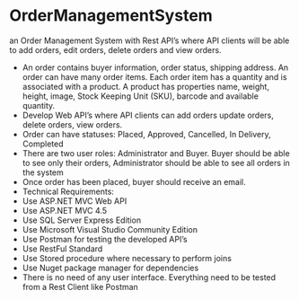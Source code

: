 # OrderManagementSystem
an Order Management System with Rest API’s where API clients will be able
to add orders, edit orders, delete orders and view orders.
- An order contains buyer information, order status, shipping address. An order can have
many order items. Each order item has a quantity and is associated with a product. A
product has properties name, weight, height, image, Stock Keeping Unit (SKU), barcode
and available quantity.
- Develop Web API’s where API clients can add orders update orders, delete orders, view
orders.
- Order can have statuses: Placed, Approved, Cancelled, In Delivery, Completed
- There are two user roles: Administrator and Buyer. Buyer should be able to see only
their orders, Administrator should be able to see all orders in the system
- Once order has been placed, buyer should receive an email.
- Technical Requirements:
- Use ASP.NET MVC Web API
- Use ASP.NET MVC 4.5
- Use SQL Server Express Edition
- Use Microsoft Visual Studio Community Edition
- Use Postman for testing the developed API’s
- Use RestFul Standard
- Use Stored procedure where necessary to perform joins
- Use Nuget package manager for dependencies
- There is no need of any user interface. Everything need to be tested from a Rest
Client like Postman

